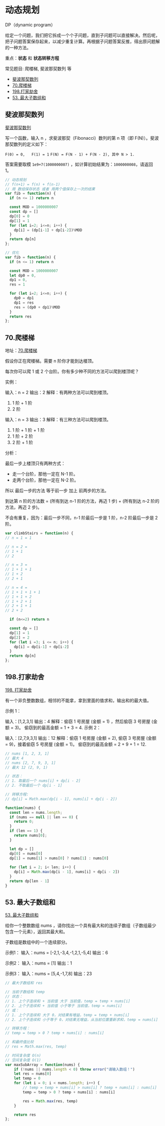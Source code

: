 # 动态规划

DP（dynamic program）

给定一个问题，我们把它拆成一个个子问题，直到子问题可以直接解决。然后呢，把子问题答案保存起来，以减少重复计算。再根据子问题答案反推，得出原问题解的一种方法。

重点：**状态** 和 **状态转移方程**

常见题目: 爬楼梯, 斐波那契数列 等

- [斐波那契数列](#斐波那契数列)
- [70.爬楼梯](#70爬楼梯)
- [198.打家劫舍](#198打家劫舍)
- [53. 最大子数组和](#53-最大子数组和)

## 斐波那契数列

[斐波那契数列](https://leetcode.cn/problems/fei-bo-na-qi-shu-lie-lcof/)

写一个函数，输入 n ，求斐波那契（Fibonacci）数列的第 n 项（即 F(N)）。斐波那契数列的定义如下：

`F(0) = 0,   F(1) = 1`
`F(N) = F(N - 1) + F(N - 2), 其中 N > 1.`

答案需要取模 `1e9+7(1000000007)` ，如计算初始结果为：`1000000008`，请返回 1。

```js
// 动态规划
// f(n+1) = f(n) + f(n-1)
// 用 数组保存状态 或者 用两个值保存上一次的结果
var fib = function(n) {
  if (n <= 1) return n

  const MOD = 1000000007
  const dp = []
  dp[0] = 0
  dp[1] = 1
  for (let i=2; i<=n; i++) {
    dp[i] = (dp[i-1] + dp[i-2])%MOD
  }
  return dp[n]
};

// 优化
var fib = function(n) {
  if (n <= 1) return n

  const MOD = 1000000007
  let dp0 = 0,
  dp1 = 0,
  res = 1

  for (let i=2; i<=n; i++) {
    dp0 = dp1
    dp1 = res
    res = (dp0 + dp1)%MOD
  }
  return res
};
```

## 70.爬楼梯

地址：[70.爬楼梯](https://leetcode.cn/problems/climbing-stairs/)

假设你正在爬楼梯。需要 n 阶你才能到达楼顶。

每次你可以爬 1 或 2 个台阶。你有多少种不同的方法可以爬到楼顶呢？

实例：

输入：n = 2
输出：2
解释：有两种方法可以爬到楼顶。

1. 1 阶 + 1 阶
2. 2 阶

输入：n = 3
输出：3
解释：有三种方法可以爬到楼顶。

1. 1 阶 + 1 阶 + 1 阶
2. 1 阶 + 2 阶
3. 2 阶 + 1 阶

分析：

最后一步上楼顶只有两种方式：

- 走一个台阶，那他一定在 N-1 阶。
- 走两个台阶，那他一定在 N-2 阶。
  
所以 最后一步的方法 等于前一步 加上 前两步的方法。

到达第 n 阶的方法数 = (所有到达 n-1 阶的方法，再迈 1 步) + (所有到达 n-2 阶的方法，再迈 2 步)。

不会有重复，因为：最后一步不同，n-1 阶最后一步是 1 阶，n-2 阶最后一步是 2 阶。

```js
var climbStairs = function(n) {
// n = 1 = 1

// n = 2 =
// 1 + 1
// 2

// n = 3 = 
// 1 + 1 + 1
// 1 + 2
// 2 + 1

// n = 4 = 
// 1 + 1 + 1 + 1
// 1 + 1 + 2
// 1 + 2 + 1
// 2 + 1 + 1
// 2 + 2

  if (n<=2) return n

  const dp = []
  dp[1] = 1
  dp[2] = 2
  for (let i =3; i <= n; i++) {
    dp[i] = dp[i-1] + dp[i-2]
  }
  return dp[n]
};
```

## 198.打家劫舍

[198. 打家劫舍](https://leetcode.cn/problems/house-robber/)

有一个非负整数数组，相邻的不能拿，拿到里面的值求和，输出和的最大值。

示例 1：

输入：[1,2,3,1]
输出：4
解释：偷窃 1 号房屋 (金额 = 1) ，然后偷窃 3 号房屋 (金额 = 3)。
     偷窃到的最高金额 = 1 + 3 = 4.
示例 2：

输入：[2,7,9,3,1]
输出：12
解释：偷窃 1 号房屋 (金额 = 2), 偷窃 3 号房屋 (金额 = 9)，接着偷窃 5 号房屋 (金额 = 1)。
     偷窃到的最高金额 = 2 + 9 + 1 = 12.

```js
// nums [1, 2, 3, 1]
// 最大 4
// nums [2, 7, 9, 3, 1]
// 最大 12 (2, 9, 1)

// 状态： 
// 1. 取最后一个 nums[i] + dp[i - 2]
// 2. 不取最后一个 dp[i - 1]

// 转移方程:
// dp[i] = Math.max(dp[i - 1], nums[i] + dp[i - 2])

function(nums) {
  const len = nums.length;
  if (nums == null || len == 0) {
    return 0;
  }
  if (len == 1) {
    return nums[0];
  }

  let dp = []
  dp[0] = nums[0]
  dp[1] = nums[1] > nums[0] ? nums[1] : nums[0]
  
  for (let i = 2; i< len; i++) {
    dp[i] = Math.max(dp[i - 1], nums[i] + dp[i - 2])
  }
  return dp[len - 1]
}
```

## 53. 最大子数组和

[53. 最大子数组和](https://leetcode.cn/problems/maximum-subarray/)

给你一个整数数组 nums ，请你找出一个具有最大和的连续子数组（子数组最少包含一个元素），返回其最大和。

子数组是数组中的一个连续部分。

示例1：
输入：nums = [-2,1,-3,4,-1,2,1,-5,4]
输出：6

示例2：
输入：nums = [1]
输出：1

示例3：
输入：nums = [5,4,-1,7,8]
输出：23

```js
// 最大子数组和 res

// 当前子数组和 temp
// 状态：
// 1. 上个子连续和 + 当前值 大于 当前值，temp = temp + nums[i]
// 2. 上个子连续和 + 当前值 小于等于 当前值，temp = nums[i]
// 或：
// 1. 上个子连续和 大于 0，对结果有增益，temp = temp + nums[i]
// 2. 上个子连续和 小于等于 0，对结果无增益，从当前位置重新求和，temp = nums[i]

// 转移方程：
// temp = temp > 0 ? temp + nums[i] : nums[i]

// 和最终值比较
// res = Math.max(res, temp)

// 时间复杂度 O(n)
// 空间复杂度 O(1)
var maxSubArray = function(nums) {
    if (!nums || nums.length < 0) throw error("请输入数组！")
    let res = nums[0]
    let temp = 0
    for (let i = 0; i < nums.length; i++) {
        // temp = temp + nums[i] > nums[i] ? temp + nums[i] : nums[i]
        temp = temp > 0 ? temp + nums[i] : nums[i]

        res = Math.max(res, temp)
    }

    return res
};
```
